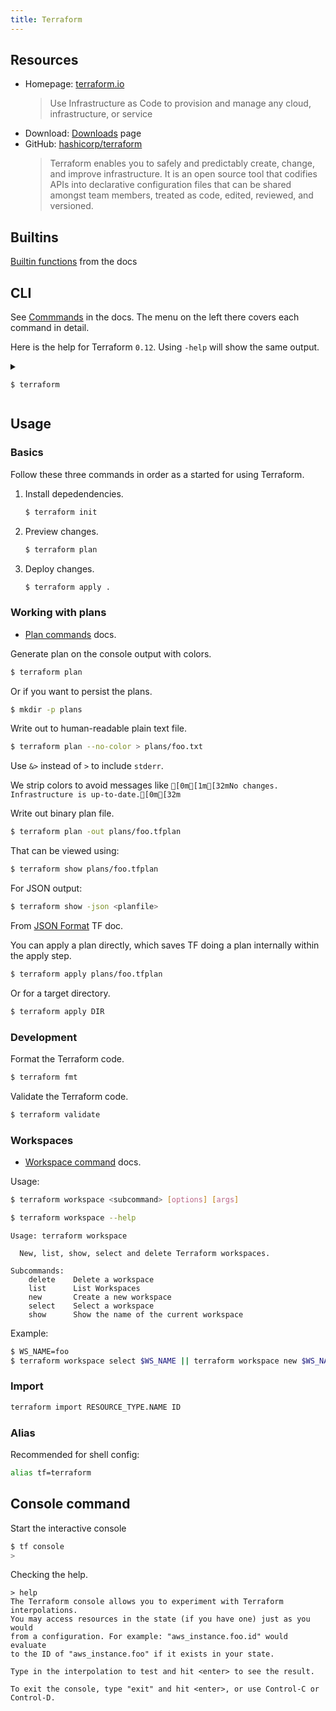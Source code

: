```yaml
---
title: Terraform
---
```


## Resources

- Homepage: [terraform.io](https://www.terraform.io/)
    > Use Infrastructure as Code to provision and manage any cloud, infrastructure, or service
- Download: [Downloads](https://www.terraform.io/downloads.html) page
- GitHub: [hashicorp/terraform](https://github.com/hashicorp/terraform)
    > Terraform enables you to safely and predictably create, change, and improve infrastructure. It is an open source tool that codifies APIs into declarative configuration files that can be shared amongst team members, treated as code, edited, reviewed, and versioned.


## Builtins

[Builtin functions](https://www.terraform.io/docs/configuration/functions.html) from the docs


## CLI

See [Commmands](https://www.terraform.io/docs/commands/index.html) in the docs. The menu on the left there covers each command in detail.

Here is the help for Terraform `0.12`. Using `-help` will show the same output.

<details>
    
<summary>
    <pre><code>$ terraform</code></pre>
</summary>

<pre>
Usage: terraform [-version] [-help] <command> [args]

The available commands for execution are listed below.
The most common, useful commands are shown first, followed by
less common or more advanced commands. If you're just getting
started with Terraform, stick with the common commands. For the
other commands, please read the help and docs before usage.

Common commands:
    apply              Builds or changes infrastructure
    console            Interactive console for Terraform interpolations
    destroy            Destroy Terraform-managed infrastructure
    env                Workspace management
    fmt                Rewrites config files to canonical format
    get                Download and install modules for the configuration
    graph              Create a visual graph of Terraform resources
    import             Import existing infrastructure into Terraform
    init               Initialize a Terraform working directory
    output             Read an output from a state file
    plan               Generate and show an execution plan
    providers          Prints a tree of the providers used in the configuration
    refresh            Update local state file against real resources
    show               Inspect Terraform state or plan
    taint              Manually mark a resource for recreation
    untaint            Manually unmark a resource as tainted
    validate           Validates the Terraform files
    version            Prints the Terraform version
    workspace          Workspace management

All other commands:
    0.12upgrade        Rewrites pre-0.12 module source code for v0.12
    debug              Debug output management (experimental)
    force-unlock       Manually unlock the terraform state
    push               Obsolete command for Terraform Enterprise legacy (v1)
    state              Advanced state management
</pre>

</details>


## Usage

### Basics

Follow these three commands in order as a started for using Terraform.

1. Install depedendencies.
    ```sh
    $ terraform init
    ```
2. Preview changes.
    ```sh
    $ terraform plan
    ```
3. Deploy changes.
    ```sh
    $ terraform apply .
    ```

### Working with plans

- [Plan commands](https://www.terraform.io/docs/commands/plan.html) docs.

Generate plan on the console output with colors.

```sh
$ terraform plan
```

Or if you want to persist the plans.

```sh
$ mkdir -p plans
```

Write out to human-readable plain text file.

```sh
$ terraform plan --no-color > plans/foo.txt
```

Use `&>` instead of `>` to include `stderr`.

We strip colors to avoid messages like `[0m[1m[32mNo changes. Infrastructure is up-to-date.[0m[32m`

Write out binary plan file.

```sh
$ terraform plan -out plans/foo.tfplan
```

That can be viewed using:

```sh
$ terraform show plans/foo.tfplan
```

For JSON output: 

```sh
$ terraform show -json <planfile>
```

From [JSON Format](https://www.terraform.io/docs/internals/json-format.html) TF doc.

You can apply a plan directly, which saves TF doing a plan internally within the apply step.

```sh
$ terraform apply plans/foo.tfplan
```

Or for a target directory.

```sh
$ terraform apply DIR
```

### Development

Format the Terraform code.

```sh
$ terraform fmt
```

Validate the Terraform code.

```sh
$ terraform validate
```

### Workspaces

- [Workspace command](https://www.terraform.io/docs/commands/workspace/index.html) docs.

Usage:

```sh
$ terraform workspace <subcommand> [options] [args]
```

```sh
$ terraform workspace --help
```
```
Usage: terraform workspace

  New, list, show, select and delete Terraform workspaces.

Subcommands:
    delete    Delete a workspace
    list      List Workspaces
    new       Create a new workspace
    select    Select a workspace
    show      Show the name of the current workspace
```

Example:

```sh
$ WS_NAME=foo
$ terraform workspace select $WS_NAME || terraform workspace new $WS_NAME
```

### Import

```sh
terraform import RESOURCE_TYPE.NAME ID
```


### Alias

Recommended for shell config:

```sh
alias tf=terraform
```

## Console command

Start the interactive console

```sh
$ tf console
>
```
Checking the help.

```
> help
The Terraform console allows you to experiment with Terraform interpolations.
You may access resources in the state (if you have one) just as you would
from a configuration. For example: "aws_instance.foo.id" would evaluate
to the ID of "aws_instance.foo" if it exists in your state.

Type in the interpolation to test and hit <enter> to see the result.

To exit the console, type "exit" and hit <enter>, or use Control-C or
Control-D.
```
